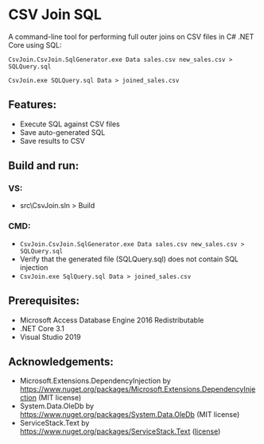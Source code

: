 # CSV Join SQL
A command-line tool for performing full outer joins on CSV files in C# .NET Core using SQL:
```
CsvJoin.CsvJoin.SqlGenerator.exe Data sales.csv new_sales.csv > SQLQuery.sql
```
```
CsvJoin.exe SQLQuery.sql Data > joined_sales.csv
```

## Features:
- Execute SQL against CSV files
- Save auto-generated SQL
- Save results to CSV

## Build and run:
### VS:
- src\CsvJoin.sln > Build
### CMD:
- `CsvJoin.CsvJoin.SqlGenerator.exe Data sales.csv new_sales.csv > SQLQuery.sql`
- Verify that the generated file (SQLQuery.sql) does not contain SQL injection
- `CsvJoin.exe SqlQuery.sql Data > joined_sales.csv`

## Prerequisites:
- Microsoft Access Database Engine 2016 Redistributable
- .NET Core 3.1
- Visual Studio 2019

## Acknowledgements:
- Microsoft.Extensions.DependencyInjection by https://www.nuget.org/packages/Microsoft.Extensions.DependencyInjection (MIT license)
- System.Data.OleDb by https://www.nuget.org/packages/System.Data.OleDb (MIT license)
- ServiceStack.Text by https://www.nuget.org/packages/ServiceStack.Text ([license](https://github.com/ServiceStack/ServiceStack.Text/blob/master/license.txt))
